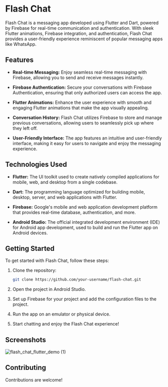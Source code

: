 # Flash Chat

Flash Chat is a messaging app developed using Flutter and Dart, powered by Firebase for real-time communication and authentication. With sleek Flutter animations, Firebase integration, and authentication, Flash Chat provides a user-friendly experience reminiscent of popular messaging apps like WhatsApp.

## Features

- **Real-time Messaging:** Enjoy seamless real-time messaging with Firebase, allowing you to send and receive messages instantly.

- **Firebase Authentication:** Secure your conversations with Firebase Authentication, ensuring that only authorized users can access the app.

- **Flutter Animations:** Enhance the user experience with smooth and engaging Flutter animations that make the app visually appealing.

- **Conversation History:** Flash Chat utilizes Firebase to store and manage previous conversations, allowing users to seamlessly pick up where they left off.

- **User-Friendly Interface:** The app features an intuitive and user-friendly interface, making it easy for users to navigate and enjoy the messaging experience.

## Technologies Used

- **Flutter:** The UI toolkit used to create natively compiled applications for mobile, web, and desktop from a single codebase.

- **Dart:** The programming language optimized for building mobile, desktop, server, and web applications with Flutter.

- **Firebase:** Google's mobile and web application development platform that provides real-time database, authentication, and more.

- **Android Studio:** The official integrated development environment (IDE) for Android app development, used to build and run the Flutter app on Android devices.

## Getting Started

To get started with Flash Chat, follow these steps:

1. Clone the repository:

   ```bash
   git clone https://github.com/your-username/flash-chat.git
   ```

2. Open the project in Android Studio.

3. Set up Firebase for your project and add the configuration files to the project.

4. Run the app on an emulator or physical device.

5. Start chatting and enjoy the Flash Chat experience!

## Screenshots
![flash_chat_flutter_demo (1)](https://github.com/kcchawla85/FlashChat/assets/73349039/c24be273-6f6d-463f-b296-77d2e7496a88)

## Contributing

Contributions are welcome!
